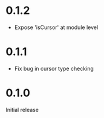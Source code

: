 # 0.1.2

- Expose 'isCursor' at module level

# 0.1.1

- Fix bug in cursor type checking

# 0.1.0

Initial release

